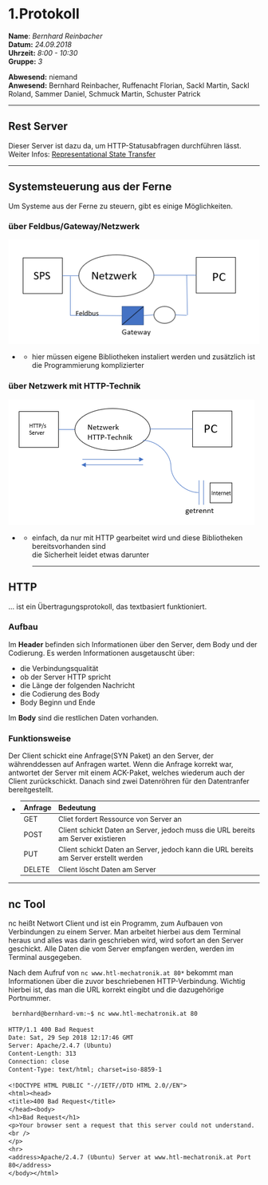 # 1.Protokoll  
  
  **Name**:  *Bernhard Reinbacher*  
  **Datum:** *24.09.2018*  
  **Uhrzeit:** *8:00 - 10:30*  
  **Gruppe:** *3*  
  
   
    
 **Abwesend:** niemand  
 **Anwesend:** Bernhard Reinbacher, Ruffenacht Florian, Sackl Martin, Sackl Roland, Sammer Daniel, Schmuck Martin, Schuster Patrick  
  
*********************************************************************************************************************************  
## Rest Server  
Dieser Server ist dazu da, um HTTP-Statusabfragen durchführen lässt. Weiter Infos: [Representational State Transfer](https://de.wikipedia.org/wiki/Representational_State_Transfer)
*********************************************************************************************************************************  
## Systemsteuerung aus der Ferne  
Um Systeme aus der Ferne zu steuern, gibt es einige Möglichkeiten.  
### über Feldbus/Gateway/Netzwerk  
![Netzwerk1](/reibem14/Netzwerk1.PNG)    
* * hier müssen eigene Bibliotheken instaliert werden und zusätzlich ist die Programmierung komplizierter  

### über Netzwerk mit HTTP-Technik   
![Netzwerk2](/reibem14/Netzwerk2.PNG)   
* *  einfach, da nur mit HTTP gearbeitet wird und diese Bibliotheken bereitsvorhanden sind  
     die Sicherheit leidet etwas darunter    
     *********************************************************************************************************************************   
## HTTP  
... ist ein Übertragungsprotokoll, das textbasiert funktioniert.  
### Aufbau  
Im **Header** befinden sich Informationen über den Server, dem Body und der Codierung. Es werden Informationen ausgetauscht über:   
* die Verbindungsqualität  
* ob der Server HTTP spricht  
* die Länge der folgenden Nachricht  
* die Codierung des Body  
* Body Beginn und Ende    
  
Im **Body** sind die restlichen Daten vorhanden.  
  
### Funktionsweise  
Der Client schickt eine Anfrage(SYN Paket) an den Server, der währenddessen auf Anfragen wartet. Wenn die Anfrage korrekt war, antwortet der Server mit einem ACK-Paket, welches wiederum auch der Client zurückschickt. Danach sind zwei Datenröhren für den Datentranfer bereitgestellt.  

* Anfrage | Bedeutung  
  ------- | ---------  
  GET | Cliet fordert Ressource von Server an  
  POST | Client schickt Daten an Server, jedoch muss die URL bereits am Server existieren  
  PUT | Client schickt Daten an Server, jedoch kann die URL bereits am Server erstellt werden  
  DELETE | Client löscht Daten am Server  
********************************************************************************************************************************  
## nc Tool  
nc heißt Networt Client und ist ein Programm, zum Aufbauen von Verbindungen zu einem Server. Man arbeitet hierbei aus dem Terminal heraus und alles was darin geschrieben wird, wird sofort an den Server geschickt. Alle Daten die vom Server empfangen werden, werden im Terminal ausgegeben.       
  
      
Nach dem Aufruf von `nc www.htl-mechatronik.at 80*` bekommt man Informationen über die zuvor beschriebenen HTTP-Verbindung. Wichtig hierbei ist, das man die URL korrekt eingibt und die dazugehörige Portnummer.  
```
 bernhard@bernhard-vm:~$ nc www.htl-mechatronik.at 80

HTTP/1.1 400 Bad Request
Date: Sat, 29 Sep 2018 12:17:46 GMT
Server: Apache/2.4.7 (Ubuntu)
Content-Length: 313
Connection: close
Content-Type: text/html; charset=iso-8859-1

<!DOCTYPE HTML PUBLIC "-//IETF//DTD HTML 2.0//EN">
<html><head>
<title>400 Bad Request</title>
</head><body>
<h1>Bad Request</h1>
<p>Your browser sent a request that this server could not understand.<br />
</p>
<hr>
<address>Apache/2.4.7 (Ubuntu) Server at www.htl-mechatronik.at Port 80</address>
</body></html>
```  




    

